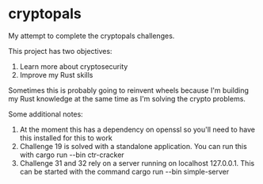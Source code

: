 # cryptopals

My attempt to complete the cryptopals challenges.

This project has two objectives:

1. Learn more about cryptosecurity
2. Improve my Rust skills

Sometimes this is probably going to reinvent wheels because I'm building my Rust knowledge at the same time as I'm
solving the crypto problems.

Some additional notes:

1. At the moment this has a dependency on openssl so you'll need to have this installed for this to work
2. Challenge 19 is solved with a standalone application. You can run this with cargo run --bin ctr-cracker
2. Challenge 31 and 32 rely on a server running on localhost 127.0.0.1. This can be started with the command cargo run
   --bin simple-server